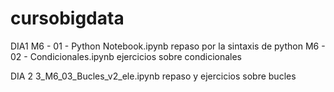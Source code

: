 # cursobigdata
DIA1
M6 - 01 - Python Notebook.ipynb repaso por la sintaxis de python
M6 - 02 - Condicionales.ipynb  ejercicios sobre condicionales


DIA 2
3_M6_03_Bucles_v2_ele.ipynb  repaso y ejercicios sobre bucles 
